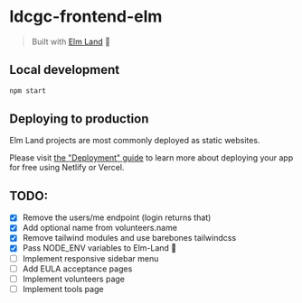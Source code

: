 # ldcgc-frontend-elm

> Built with [Elm Land](https://elm.land) 🌈

## Local development

```bash
npm start
```

## Deploying to production

Elm Land projects are most commonly deployed as static websites.

Please visit [the "Deployment" guide](https://elm.land/guide/deploying) to learn more
about deploying your app for free using Netlify or Vercel.

## TODO:

- [x] Remove the users/me endpoint (login returns that)
- [x] Add optional name from volunteers.name
- [x] Remove tailwind modules and use barebones tailwindcss
- [x] Pass NODE_ENV variables to Elm-Land 🌈
- [ ] Implement responsive sidebar menu
- [ ] Add EULA acceptance pages
- [ ] Implement volunteers page
- [ ] Implement tools page

